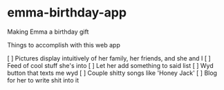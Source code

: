 # emma-birthday-app
Making Emma a birthday gift

Things to accomplish with this web app

[ ] Pictures display intuitively of her family, her friends, and she and I
[ ] Feed of cool stuff she's into
[ ] Let her add something to said list
[ ] Wyd button that texts me wyd
[ ] Couple shitty songs like 'Honey Jack'
[ ] Blog for her to write shit into it